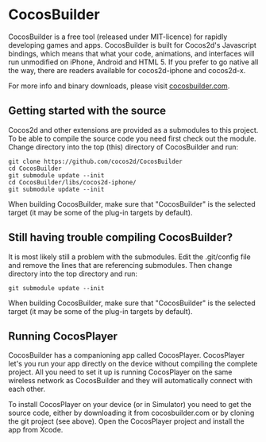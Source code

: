 # CocosBuilder

CocosBuilder is a free tool (released under MIT-licence) for rapidly developing games and apps. CocosBuilder is built for Cocos2d's Javascript bindings, which means that what your code, animations, and interfaces will run unmodified on iPhone, Android and HTML 5. If you prefer to go native all the way, there are readers available for cocos2d-iphone and cocos2d-x.

For more info and binary downloads, please visit [cocosbuilder.com](http://cocosbuilder.com).

## Getting started with the source

Cocos2d and other extensions are provided as a submodules to this project. To be able to compile the source code you need first check out the module. Change directory into the top (this) directory of CocosBuilder and run:

    git clone https://github.com/cocos2d/CocosBuilder
    cd CocosBuilder
    git submodule update --init
    cd CocosBuilder/libs/cocos2d-iphone/
    git submodule update --init

When building CocosBuilder, make sure that "CocosBuilder" is the selected target (it may be some of the plug-in targets by default).

## Still having trouble compiling CocosBuilder?

It is most likely still a problem with the submodules. Edit the .git/config file and remove the lines that are referencing submodules. Then change directory into the top directory and run:

    git submodule update --init

When building CocosBuilder, make sure that "CocosBuilder" is the selected target (it may be some of the plug-in targets by default).

## Running CocosPlayer

CocosBuilder has a companioning app called CocosPlayer. CocosPlayer let's you run your app directly on the device without compiling the complete project. All you need to set it up is running CocosPlayer on the same wireless network as CocosBuilder and they will automatically connect with each other.

To install CocosPlayer on your device (or in Simulator) you need to get the source code, either by downloading it from cocosbuilder.com or by cloning the git project (see above). Open the CocosPlayer project and install the app from Xcode.